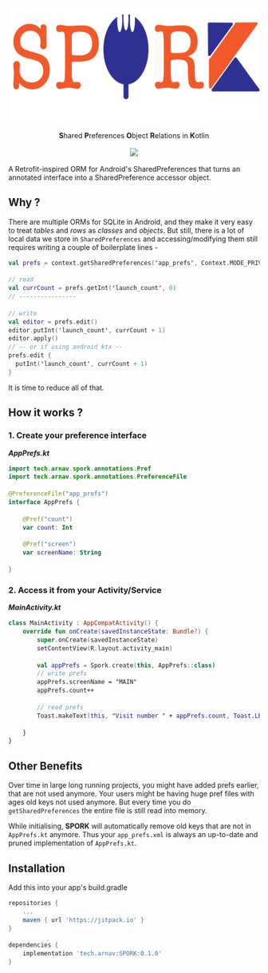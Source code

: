![](docs/spork.png)

<p align="center"> 
  <b>S</b>hared <b>P</b>references <b>O</b>bject <b>R</b>elations in <b>K</b>otlin 
  <br><br>
  <a href="https://jitpack.io/#tech.arnav/SPORK"><img src="https://jitpack.io/v/tech.arnav/SPORK.svg"></a>
</p>

A Retrofit-inspired ORM for Android's SharedPreferences that turns an annotated interface into a SharedPreference accessor object.

## Why ?

There are multiple ORMs for SQLite in Android, and they make it very easy to treat _tables_ and _rows_ as _classes_ and _objects_. But still, there is a lot of local data we store in `SharedPreferences` and accessing/modifying them still requires writing a  couple of boilerplate lines - 

```kt
val prefs = context.getSharedPreferences('app_prefs', Context.MODE_PRIVATE)

// read
val currCount = prefs.getInt('launch_count', 0) 
// ----------------

// write
val editor = prefs.edit()
editor.putInt('launch_count', currCount + 1) 
editor.apply()
// -- or if using android ktx -- 
prefs.edit {
  putInt('launch_count', currCount + 1)
}
```
It is time to reduce all of that. 

## How it works ?

### 1. Create your preference interface

_**AppPrefs.kt**_ 

```kt
import tech.arnav.spork.annotations.Pref
import tech.arnav.spork.annotations.PreferenceFile

@PreferenceFile("app_prefs")
interface AppPrefs {

    @Pref("count")
    var count: Int

    @Pref("screen")
    var screenName: String

}
```

### 2. Access it from your Activity/Service

_**MainActivity.kt**_

```kt
class MainActivity : AppCompatActivity() {
    override fun onCreate(savedInstanceState: Bundle?) {
        super.onCreate(savedInstanceState)
        setContentView(R.layout.activity_main)

        val appPrefs = Spork.create(this, AppPrefs::class)
        // write prefs
        appPrefs.screenName = "MAIN" 
        appPrefs.count++
        
        // read prefs
        Toast.makeText(this, "Visit number " + appPrefs.count, Toast.LENGTH_SHORT).show()

    }
}
```

## Other Benefits

Over time in large long running projects, you might have added prefs earlier, that are not used anymore. Your users might be having huge pref files with ages old keys not used anymore. But every time you do `getSharedPreferences` the entire file is still read into memory. 

While initialising, **SPORK** will automatically remove old keys that are not in `AppPrefs.kt` anymore. Thus your `app_prefs.xml` is always an up-to-date and pruned implementation of `AppPrefs.kt`.


## Installation 

Add this into your app's build.gradle 

```groovy
repositories {
    ...
    maven { url 'https://jitpack.io' }
}

dependencies {
    implementation 'tech.arnav:SPORK:0.1.0'
}

```
